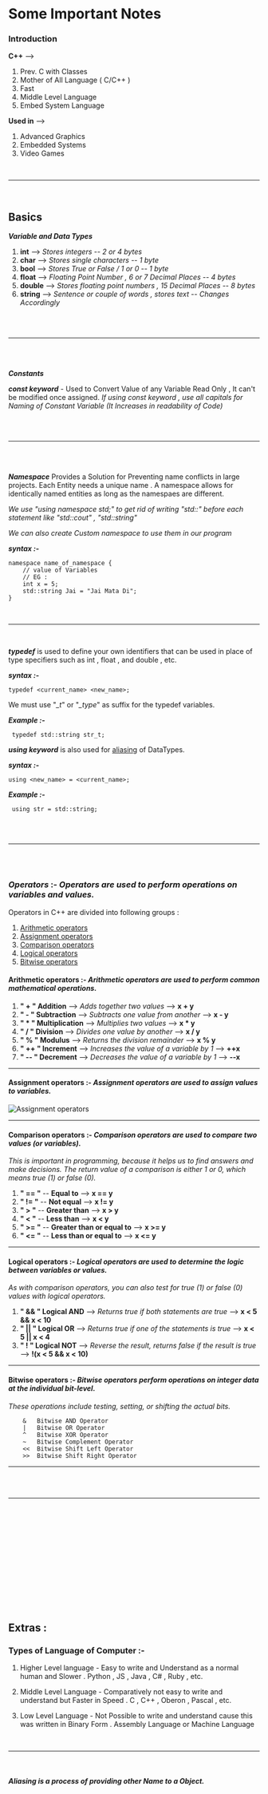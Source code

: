 # Some Important Notes

### Introduction

**C++** -->

1. Prev. C with Classes
2. Mother of All Language ( C/C++ )
3. Fast
4. Middle Level Language
5. Embed System Language

**Used in** -->

1. Advanced Graphics
2. Embedded Systems
3. Video Games

<br><hr><br>

## Basics

**_Variable and Data Types_**

1. **int** --> _Stores integers_ -- _2 or 4 bytes_
2. **char** --> _Stores single characters_ -- _1 byte_
3. **bool** --> _Stores True or False / 1 or 0_ -- _1 byte_
4. **float** --> _Floating Point Number , 6 or 7 Decimal Places_ -- _4 bytes_
5. **double** --> _Stores floating point numbers , 15 Decimal Places_ -- _8 bytes_
6. **string** --> _Sentence or couple of words , stores text_ -- _Changes Accordingly_

<br><br><hr><br><br>

**_Constants_**

**_const keyword_** - Used to Convert Value of any Variable Read Only , It can't be modified once assigned.
_If using const keyword , use all capitals for Naming of Constant Variable (It Increases in readability of Code)_

<br><br><hr><br><br>

**_Namespace_**
Provides a Solution for Preventing name conflicts in large projects. Each Entity needs a unique name . A namespace allows for identically named entities as long as the namespaes are different.

_We use "using namespace std;" to get rid of writing "std::" before each statement like "std::cout" , "std::string"_

_We can also create Custom namespace to use them in our program_

**_syntax :-_**

    namespace name_of_namespace {
        // value of Variables
        // EG :
        int x = 5;
        std::string Jai = "Jai Mata Di";
    }

<br><hr><br>

**_typedef_** is used to define your own identifiers
that can be used in place of type specifiers such
as int , float , and double , etc.

**_syntax :-_**

    typedef <current_name> <new_name>;

We must use "_\_t_" or "_\_type_" as suffix for the typedef variables.

**_Example :-_**

     typedef std::string str_t;

**_using keyword_** is also used for [aliasing](#aliasing-is-a-process-of-providing-other-name-to-a-object) of DataTypes.

**_syntax :-_**

    using <new_name> = <current_name>;

**_Example :-_**

     using str = std::string;

<br><br><hr><br><br>

### **_Operators_** :- _Operators are used to perform operations on variables and values._

Operators in C++ are divided into following groups :

1. [Arithmetic operators](#arithmetic-operators---arithmetic-operators-are-used-to-perform-common-mathematical-operations)
2. [Assignment operators](#assignment-operators---assignment-operators-are-used-to-assign-values-to-variables)
3. [Comparison operators](#comparison-operators---comparison-operators-are-used-to-compare-two-values-or-variables)
4. [Logical operators](#logical-operators---logical-operators-are-used-to-determine-the-logic-between-variables-or-values)
5. [Bitwise operators](#bitwise-operators---bitwise-operators-perform-operations-on-integer-data-at-the-individual-bit-level)

#### Arithmetic operators :- _Arithmetic operators are used to perform common mathematical operations._

1. **" + " Addition** --> _Adds together two values_ --> **x + y**
2. **" - " Subtraction** --> _Subtracts one value from another_ --> **x - y**
3. **" \* " Multiplication** --> _Multiplies two values_ --> **x \* y**
4. **" / " Division** --> _Divides one value by another_ --> **x / y**
5. **" % " Modulus** --> _Returns the division remainder_ --> **x % y**
6. **" ++ " Increment** --> _Increases the value of a variable by 1_ --> **++x**
7. **" -- " Decrement** --> _Decreases the value of a variable by 1_ --> **--x**
<hr>

#### Assignment operators :- _Assignment operators are used to assign values to variables._

![Assignment operators](https://i.postimg.cc/C5QGHQ7Y/Screenshot-2024-07-21-220707.png)

<!--
**Operator     Example     Same As**
1. **=            x = 5       x = 5**
2. **+=           x += 5      x = x + 5**
3. **-=           x -= 5      x = x - 5**
4. ***=           x *= 5      x = x * 5**
5. **/=           x /= 5      x = x / 5**
6. **%=           x %= 5      x = x % 5**
7. **&=           x &= 5      x = x & 5**
8. **!=           x != 5      x = x ! 5**
9. **^=           x ^= 5      x = x ^ 5**
1. **>>=          x >>= 5     x = x >> 5**
1. **<<=          x <<= 5     x = x << 5** -->
<hr>

#### Comparison operators :- _Comparison operators are used to compare two values (or variables)._

_This is important in programming, because it helps us to find answers and make decisions.
The return value of a comparison is either 1 or 0, which means true (1) or false (0)._

1. **" == "** -- **Equal to** --> **x == y**
2. **" != "** -- **Not equal** --> **x != y**
3. **" > "** -- **Greater than** --> **x > y**
4. **" < "** -- **Less than** --> **x < y**
5. **" >= "** -- **Greater than or equal to** --> **x >= y**
6. **" <= "** -- **Less than or equal to** --> **x <= y**
<hr>

#### Logical operators :- _Logical operators are used to determine the logic between variables or values._

_As with comparison operators, you can also test for true (1) or false (0) values with logical operators._

1. **" && " Logical AND** --> _Returns true if both statements are true_ --> **x < 5 && x < 10**
2. **" || " Logical OR** --> _Returns true if one of the statements is true_ --> **x < 5 || x < 4**
3. **" ! " Logical NOT** --> _Reverse the result, returns false if the result is true_ --> **!(x < 5 && x < 10)**
<hr>

#### Bitwise operators :- _Bitwise operators perform operations on integer data at the individual bit-level._

_These operations include testing, setting, or shifting the actual bits._

        &	Bitwise AND Operator
        |	Bitwise OR Operator
        ^	Bitwise XOR Operator
        ~	Bitwise Complement Operator
        <<	Bitwise Shift Left Operator
        >>	Bitwise Shift Right Operator

<hr>

<br><br><hr><br><br>
<br><br><br><br><br>
<br><br><br><br><br>

## Extras :

### Types of Language of Computer :-

1. Higher Level language - Easy to write and Understand as a normal human and Slower . Python , JS , Java , C# , Ruby , etc.

2. Middle Level Language - Comparatively not easy to write and understand but Faster in Speed . C , C++ , Oberon , Pascal , etc.

3. Low Level Language - Not Possible to write and understand cause this was written in Binary Form . Assembly Language or Machine Language

<br><hr><br>

#### **_Aliasing_** _is a process of providing other Name to a Object._
